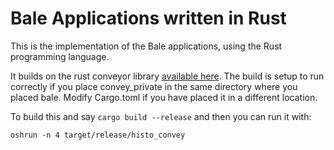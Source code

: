 # Bale Applications written in Rust

This is the implementation of the Bale applications, using the Rust
programming language.

It builds on the rust conveyor library [available
here](https://github.com/wwc559/convey_private). The
build is setup to run correctly if you place convey_private
in the same directory where you placed bale.  Modify Cargo.toml
if you have placed it in a different location.

To build this and say `cargo build --release` and then you can 
run it with:

```
oshrun -n 4 target/release/histo_convey
```



